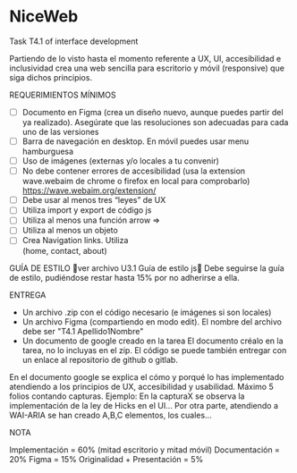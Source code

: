 # NiceWeb
Task T4.1 of interface development

Partiendo de lo visto hasta el momento referente a UX, UI, accesibilidad e inclusividad crea una web sencilla para escritorio  y móvil (responsive) que siga dichos principios. 


REQUERIMIENTOS MÍNIMOS

- [ ] Documento en Figma (crea un diseño nuevo, aunque puedes partir del ya realizado). 
Asegúrate que las resoluciones son adecuadas para cada uno de las versiones
- [ ] Barra de navegación en desktop. En móvil puedes usar menu hamburguesa 
- [ ] Uso de imágenes (externas y/o locales a tu convenir)
- [ ] No debe contener errores de accesibilidad (usa la extension wave.webaim de chrome o firefox en local para comprobarlo)
https://wave.webaim.org/extension/
- [ ] Debe usar al menos tres “leyes” de UX
- [ ] Utiliza import y export de código js 
- [ ] Utiliza al menos una función arrow =>
- [ ] Utiliza al menos un objeto
- [ ] Crea Navigation links. Utiliza <nav> (home, contact, about)

GUÍA DE ESTILO 
🚨ver archivo U3.1 Guía de estilo js🚨
Debe seguirse la guía de estilo, pudiéndose restar hasta 15% por no adherirse a ella.

ENTREGA

- Un archivo .zip con el código necesario (e imágenes si son locales)
- Un archivo Figma (compartiendo en modo edit). El nombre del archivo debe ser "T4.1 Apellido1Nombre"
- Un documento de google creado en la tarea
El documento créalo en la tarea, no lo incluyas en el zip. El código se puede también entregar con un enlace al repositorio de github o gitlab.

En el documento google se explica el cómo y porqué lo has implementado atendiendo a los principios de UX,  accesibilidad y usabilidad. Máximo 5 folios contando capturas.
Ejemplo: En la capturaX se observa la implementación de la ley de Hicks en el UI… 
Por otra parte, atendiendo a WAI-ARIA se han creado A,B,C elementos, los cuales...


NOTA

Implementación = 60% (mitad escritorio y mitad móvil)
Documentación = 20% 
Figma = 15%
Originalidad + Presentación = 5%
